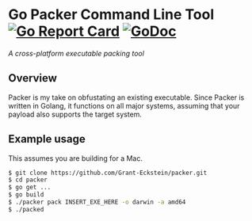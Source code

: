 # Go Packer Command Line Tool[![Go Report Card](https://goreportcard.com/badge/github.com/Grant-Eckstein/packer)](https://goreportcard.com/report/github.com/Grant-Eckstein/packer) [![GoDoc](https://godoc.org/github.com/Grant-Eckstein/packer?status.svg)](https://godoc.org/github.com/Grant-Eckstein/packer)
*A cross-platform executable packing tool*

## Overview
Packer is my take on obfustating an existing executable. Since Packer is written in Golang, it functions on all major systems, assuming that your payload also supports the target system. 

## Example usage
This assumes you are building for a Mac. 
```bash
$ git clone https://github.com/Grant-Eckstein/packer.git
$ cd packer
$ go get ...
$ go build
$ ./packer pack INSERT_EXE_HERE -o darwin -a amd64
$ ./packed
```
